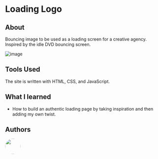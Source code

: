 # Loading Logo
## About

Bouncing image to be used as a loading screen for a creative agency. Inspired by the idle DVD bouncing screen.

![image](https://github.com/user-attachments/assets/ad745c74-3278-4181-9fed-05f28f93bdc6)

## Tools Used

The site is written with HTML, CSS, and JavaScript.

## What I learned

- How to build an authentic loading page by taking inspiration and then adding my own twist.
  
## Authors

<a href="https://github.com/tt01924">
  <img src="https://avatars.githubusercontent.com/u/150555214?v=4" style="border-radius: 50%; width: 50px;">
</a>
